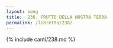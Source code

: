 ```yaml
---
layout: song
title:  238. FRUTTO DELLA NOSTRA TERRA
permalink: /libretto/238/
---
```

{% include canti/238.md %}   